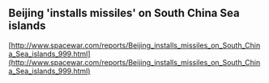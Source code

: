 ## Beijing 'installs missiles' on South China Sea islands
  
  [http://www.spacewar.com/reports/Beijing_installs_missiles_on_South_China_Sea_islands_999.html](http://www.spacewar.com/reports/Beijing_installs_missiles_on_South_China_Sea_islands_999.html)